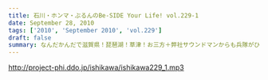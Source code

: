 ```yaml
---
title: 石川・ホンマ・ぶるんのBe-SIDE Your Life! vol.229-1
date: September 28, 2010
tags: ['2010', 'September 2010', 'vol.229']
draft: false
summary: なんだかんだで滋賀県！琵琶湖！草津！お三方＋弊社サウンドマンからも兵隊がひとり。道中裏話もそこそこに罵倒が・・・どんだけ否定されるのか！NAMAE
---
```


http://project-phi.ddo.jp/ishikawa/ishikawa229_1.mp3